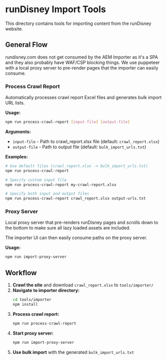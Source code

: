 # runDisney Import Tools

This directory contains tools for importing content from the runDisney website.

## General Flow
rundisney.com does not get consumed by the AEM Importer as it's a SPA and they also probably have WAF/CSP blocking things. We use puppeteer with a local proxy server to pre-render pages that the importer can easily consume.

### Process Crawl Report

Automatically processes crawl report Excel files and generates bulk import URL lists.

**Usage:**
```bash
npm run process-crawl-report [input-file] [output-file]
```

**Arguments:**
- `input-file` - Path to crawl_report.xlsx file (default: `crawl_report.xlsx`)
- `output-file` - Path to output file (default: `bulk_import_urls.txt`)

**Examples:**
```bash
# Use default files (crawl_report.xlsx -> bulk_import_urls.txt)
npm run process-crawl-report

# Specify custom input file  
npm run process-crawl-report my-crawl-report.xlsx

# Specify both input and output files
npm run process-crawl-report crawl_report.xlsx output-urls.txt
```

### Proxy Server

Local proxy server that pre-renders runDisney pages and scrolls down to the bottom to make sure all lazy loaded assets are included.

The importer UI can then easily consume paths on the proxy server.

**Usage:**
```bash
npm run import-proxy-server
```

## Workflow
1. **Crawl the site** and download `crawl_report.xlsx` to `tools/importer/`
2. **Navigate to importer directory:**
   ```bash
   cd tools/importer
   npm install
   ```
3. **Process crawl report:**
   ```bash
   npm run process-crawl-report
   ```
4. **Start proxy server:**
   ```bash
   npm run import-proxy-server
   ```
5. **Use bulk import** with the generated `bulk_import_urls.txt`
